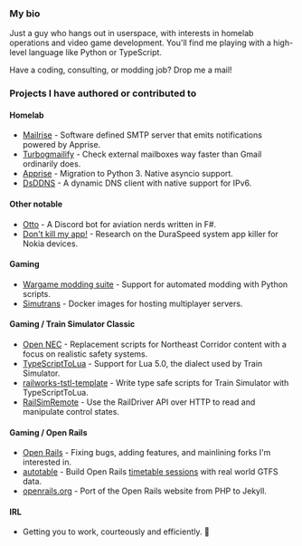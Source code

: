 ### My bio

Just a guy who hangs out in userspace, with interests in homelab operations and video game development. You'll find me playing with a high-level language like Python or TypeScript.

Have a coding, consulting, or modding job? Drop me a mail!

### Projects I have authored or contributed to

#### Homelab

* [Mailrise](https://github.com/YoRyan/mailrise) - Software defined SMTP server that emits notifications powered by Apprise.
* [Turbogmailify](https://github.com/YoRyan/turbogmailify) - Check external mailboxes way faster than Gmail ordinarily does.
* [Apprise](https://github.com/caronc/apprise) - Migration to Python 3. Native asyncio support.
* [DsDDNS](https://github.com/YoRyan/dsddns) - A dynamic DNS client with native support for IPv6.

#### Other notable

* [Otto](https://github.com/YoRyan/OttoBot) - A Discord bot for aviation nerds written in F#.
* [Don't kill my app!](https://github.com/urbandroid-team/dont-kill-my-app) - Research on the DuraSpeed system app killer for Nokia devices.

#### Gaming

* [Wargame modding suite](https://github.com/enohka/moddingSuite) - Support for automated modding with Python scripts.
* [Simutrans](https://github.com/YoRyan/simutrans-server) - Docker images for hosting multiplayer servers.

#### Gaming / Train Simulator Classic

* [Open NEC](https://github.com/YoRyan/open-nec) - Replacement scripts for Northeast Corridor content with a focus on realistic safety systems.
* [TypeScriptToLua](https://github.com/TypeScriptToLua/TypeScriptToLua) - Support for Lua 5.0, the dialect used by Train Simulator.
* [railworks-tstl-template](https://github.com/YoRyan/railworks-tstl-template) - Write type safe scripts for Train Simulator with TypeScriptToLua.
* [RailSimRemote](https://github.com/YoRyan/railsim-remote) - Use the RailDriver API over HTTP to read and manipulate control states.

#### Gaming / Open Rails

* [Open Rails](https://github.com/openrails/openrails) - Fixing bugs, adding features, and mainlining forks I'm interested in.
* [autotable](https://github.com/YoRyan/autotable) - Build Open Rails [timetable sessions](https://github.com/YoRyan/openrails-timetables) with real world GTFS data.
* [openrails.org](https://github.com/openrails/openrails.org) - Port of the Open Rails website from PHP to Jekyll.

#### IRL

* Getting you to work, courteously and efficiently. 🚌
